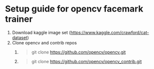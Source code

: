 # Setup guide for opencv facemark trainer

1. Download kaggle image set (https://www.kaggle.com/crawford/cat-dataset)
2. Clone opencv and contrib repos
    1. > git clone https://github.com/opencv/opencv.git
    2. > git clone https://github.com/opencv/opencv_contrib.git
